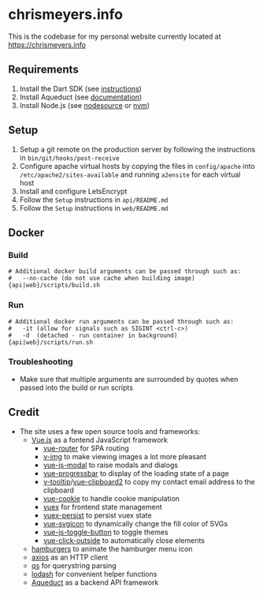 # chrismeyers.info
This is the codebase for my personal website currently located at <https://chrismeyers.info>

## Requirements
1. Install the Dart SDK (see [instructions](https://dart.dev/get-dart))
1. Install Aqueduct (see [documentation](https://aqueduct.io/docs/tut/getting-started))
1. Install Node.js (see [nodesource](https://github.com/nodesource/distributions) or [nvm](https://github.com/nvm-sh/nvm))

## Setup
1. Setup a git remote on the production server by following the instructions in `bin/git/hooks/post-receive`
1. Configure apache virtual hosts by copying the files in `config/apache` into `/etc/apache2/sites-available` and running `a2ensite` for each virtual host
1. Install and configure LetsEncrypt
1. Follow the `Setup` instructions in `api/README.md`
1. Follow the `Setup` instructions in `web/README.md`

## Docker
### Build
```
# Additional docker build arguments can be passed through such as:
#   --no-cache (do not use cache when building image)
{api|web}/scripts/build.sh
```

### Run
```
# Additional docker run arguments can be passed through such as:
#   -it (allow for signals such as SIGINT <ctrl-c>)
#   -d  (detached - run container in background)
{api|web}/scripts/run.sh
```

### Troubleshooting
- Make sure that multiple arguments are surrounded by quotes when passed into the build or run scripts

## Credit
+ The site uses a few open source tools and frameworks:
  + [Vue.js](https://vuejs.org/) as a fontend JavaScript framework
    - [vue-router](https://router.vuejs.org/) for SPA routing
    - [v-img](https://github.com/crowdbotics/v-img) to make viewing images a lot more pleasant
    - [vue-js-modal](https://github.com/euvl/vue-js-modal) to raise modals and dialogs
    - [vue-progressbar](https://github.com/hilongjw/vue-progressbar) to display of the loading state of a page
    - [v-tooltip](https://github.com/Akryum/v-tooltip)/[vue-clipboard2](https://github.com/Inndy/vue-clipboard2) to copy my contact email address to the clipboard
    - [vue-cookie](https://github.com/alfhen/vue-cookie) to handle cookie manipulation
    - [vuex](https://github.com/vuejs/vuex) for frontend state management
    - [vuex-persist](https://github.com/championswimmer/vuex-persist) to persist vuex state
    - [vue-svgicon](https://github.com/MMF-FE/vue-svgicon) to dynamically change the fill color of SVGs
    - [vue-js-toggle-button](https://github.com/euvl/vue-js-toggle-button) to toggle themes
    - [vue-click-outside](https://github.com/vue-bulma/click-outside) to automatically close elements
  - [hamburgers](https://jonsuh.com/hamburgers/) to animate the hamburger menu icon
  - [axios](https://github.com/axios/axios) as an HTTP client
  - [qs](https://github.com/ljharb/qs) for querystring parsing
  - [lodash](https://github.com/lodash/lodash) for convenient helper functions
  - [Aqueduct](https://aqueduct.io/) as a backend API framework
